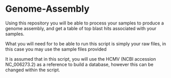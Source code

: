 # Genome-Assembly
Using this repository you will be able to process your samples to produce a genome assembly, and get a table of top blast hits associated with your samples. 

What you will need for to be able to run this script is simply your raw files, in this case you may use the sample files provided 

It is assumed that in this script, you will use the HCMV (NCBI accession NC_006273.2) as a reference to build a database, however this can be changed within the script.
